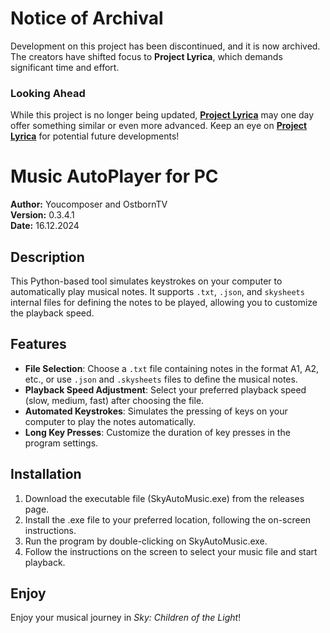 # Notice of Archival

Development on this project has been discontinued, and it is now archived. The creators have shifted focus to **Project Lyrica**, which demands significant time and effort. 

### Looking Ahead

While this project is no longer being updated, [**Project Lyrica**](https://github.com/OstbornTV/ProjectLyrica) may one day offer something similar or even more advanced. Keep an eye on [**Project Lyrica**](https://github.com/OstbornTV/ProjectLyrica) for potential future developments!

# Music AutoPlayer for PC

**Author:** Youcomposer and OstbornTV  
**Version:** 0.3.4.1  
**Date:** 16.12.2024  

## Description

This Python-based tool simulates keystrokes on your computer to automatically play musical notes. It supports `.txt`, `.json`, and `skysheets` internal files for defining the notes to be played, allowing you to customize the playback speed.

## Features

- **File Selection**: Choose a `.txt` file containing notes in the format A1, A2, etc., or use `.json` and `.skysheets` files to define the musical notes.
- **Playback Speed Adjustment**: Select your preferred playback speed (slow, medium, fast) after choosing the file.
- **Automated Keystrokes**: Simulates the pressing of keys on your computer to play the notes automatically.
- **Long Key Presses**: Customize the duration of key presses in the program settings.

## Installation

1. Download the executable file (SkyAutoMusic.exe) from the releases page.
2. Install the .exe file to your preferred location, following the on-screen instructions.
3. Run the program by double-clicking on SkyAutoMusic.exe.
4. Follow the instructions on the screen to select your music file and start playback.

## Enjoy
Enjoy your musical journey in *Sky: Children of the Light*!
